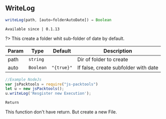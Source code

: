 ## WriteLog

```javascript
writeLog(path, [auto=folderAutoDate]) ⇒ Boolean
```

`Available since | 0.1.13`

?> This create a folder whit sub-folder of date by default.

| Param | Type | Default | Description |
| --- | --- | --- | --- |
| path | <code>string</code> | <code></code> |  Dir of folder to create |
| auto | <code>Boolean</code> | <code>&quot;{true}&quot;</code> |  If false, create subfolder with date |

```js
//Example NodeJs
var jsPacktools = require("js-packtools")
let u = new jsPacktools();
u.writeLog('Resgister new Execution');
```

`Return`

This function don't have return. But create a new File.